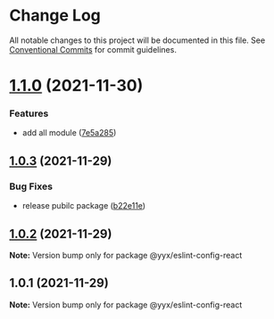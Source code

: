 # Change Log

All notable changes to this project will be documented in this file.
See [Conventional Commits](https://conventionalcommits.org) for commit guidelines.

# [1.1.0](https://github.com/yuanyuxing/eslint-config/compare/v1.0.3...v1.1.0) (2021-11-30)


### Features

* add all module ([7e5a285](https://github.com/yuanyuxing/eslint-config/commit/7e5a2853c26909fa24b62cadb22197886ef35b8d))





## [1.0.3](https://github.com/yuanyuxing/eslint-config/compare/v1.0.2...v1.0.3) (2021-11-29)


### Bug Fixes

* release pubilc package ([b22e11e](https://github.com/yuanyuxing/eslint-config/commit/b22e11e3b02c9f994dacc394cf4376cfa68355f1))





## [1.0.2](https://github.com/yuanyuxing/eslint-config/compare/v1.0.1...v1.0.2) (2021-11-29)

**Note:** Version bump only for package @yyx/eslint-config-react





## 1.0.1 (2021-11-29)

**Note:** Version bump only for package @yyx/eslint-config-react
